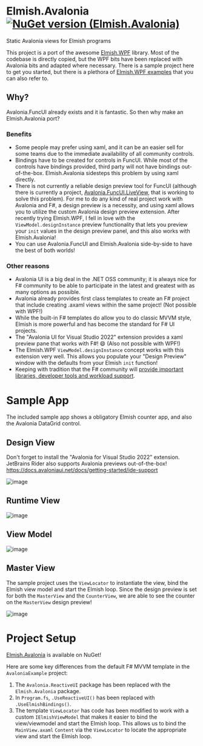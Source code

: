 # Elmish.Avalonia [![NuGet version (Elmish.Avalonia)](https://img.shields.io/nuget/v/Elmish.Avalonia.svg?style=flat-square)](https://www.nuget.org/packages/Elmish.Avalonia/)
Static Avalonia views for Elmish programs

This project is a port of the awesome [Elmish.WPF](https://github.com/elmish/Elmish.WPF) library.
Most of the codebase is directly copied, but the WPF bits have been replaced with Avalonia bits and adapted where necessary.
There is a sample project here to get you started, but there is a plethora of [Elmish.WPF examples](https://github.com/elmish/Elmish.WPF/tree/master/src/Samples) that you can also refer to.

## Why?
Avalonia.FuncUI already exists and it is fantastic. So then why make an Elmish.Avalonia port?

### Benefits
* Some people may prefer using xaml, and it can be an easier sell for some teams due to the immediate availability of all community controls.
* Bindings have to be created for controls in FuncUI. While most of the controls have bindings provided, third party will not have bindings out-of-the-box. Elmish.Avalonia sidesteps this problem by using xaml directly.
* There is not currently a reliable design preview tool for FuncUI (although there is currently a project, [Avalonia.FuncUI.LiveView](https://github.com/SilkyFowl/Avalonia.FuncUI.LiveView), that is working to solve this problem). For me to do any kind of real project work with Avalonia and F#, a design preview is a necessity, and using xaml allows you to utilize the custom Avalonia design preview extension. After recently trying Elmish.WPF, I fell in love with the `ViewModel.designInstance` preview functionality that lets you preview your `init` values in the design preview panel, and this also works with Elmish.Avalonia!
* You can use Avalonia.FuncUI and Elmish.Avalonia side-by-side to have the best of both worlds!

### Other reasons
* Avalonia UI is a big deal in the .NET OSS community; it is always nice for F# community to be able to participate in the latest and greatest with as many options as possible.
* Avalonia already provides first class templates to create an F# project that include creating .axaml views within the same project! (Not possible with WPF!)
* While the built-in F# templates do allow you to do classic MVVM style, Elmish is more powerful and has become the standard for F# UI projects.
* The "Avalonia UI for Visual Studio 2022" extension provides a xaml preview pane that works with F#! 😄 (Also not possible with WPF!)
* The Elmish.WPF `ViewModel.designInstance` concept works with this extension very well. This allows you populate your "Design Preview" window with the defaults from your Elmish `init` function!
* Keeping with tradition that the F# community will [provide important libraries, developer tools and workload support](https://learn.microsoft.com/en-us/dotnet/fsharp/strategy).

# Sample App
The included sample app shows a obligatory Elmish counter app, and also the Avalonia DataGrid control.

## Design View
Don't forget to install the "Avalonia for Visual Studio 2022" extension.
JetBrains Rider also supports Avalonia previews out-of-the-box!
https://docs.avaloniaui.net/docs/getting-started/ide-support

![image](https://user-images.githubusercontent.com/1030435/219173023-a47d5d9b-8926-4f9d-833b-1406661e1c82.png)

## Runtime View
![image](https://user-images.githubusercontent.com/1030435/219145003-b4168921-ddab-41bc-92ea-d3f432fbc844.png)

## View Model
![image](https://user-images.githubusercontent.com/1030435/219173496-2c10fc75-933a-4ca0-9825-ba62e5e24d8e.png)

## Master View
The sample project uses the `ViewLocator` to instantiate the view, bind the Elmish view model and start the Elmish loop.
Since the design preview is set for both the `MasterView` and the `CounterView`, we are able to see the counter on the `MasterView` design preview!

![image](https://user-images.githubusercontent.com/1030435/219421157-cfa2254c-a1aa-417c-9a8b-69a5bc4ef038.png)


# Project Setup
[Elmish.Avalonia](https://www.nuget.org/packages/Elmish.Avalonia/) is available on NuGet!

Here are some key differences from the default F# MVVM template in the `AvaloniaExample` project:

1) The `Avalonia.ReactiveUI` package has been replaced with the `Elmish.Avalonia` package.
2) In `Program.fs`, `.UseReactiveUI()` has been replaced with `.UseElmishBindings()`.
3) The template `ViewLocator` has code has been modified to work with a custom `IElmishViewModel` that makes it easier to bind the view/viewmodel and start the Elmish loop.
   This allows us to bind the `MainView.axaml` `Content` via the `ViewLocator` to locate the appropriate view and start the Elmish loop.

